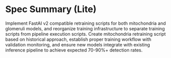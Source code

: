 # Spec Summary (Lite)

Implement FastAI v2 compatible retraining scripts for both mitochondria and glomeruli models, and reorganize training infrastructure to separate training scripts from pipeline execution scripts. Create mitochondria retraining script based on historical approach, establish proper training workflow with validation monitoring, and ensure new models integrate with existing inference pipeline to achieve expected 70-90%+ detection rates.

